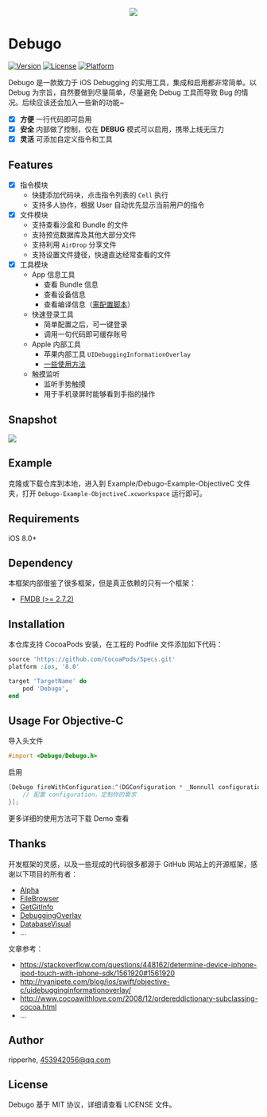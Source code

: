 
<p align="center">
  <img src="https://raw.githubusercontent.com/ripperhe/Debugo/master/docs/_media/debugo.png" />
</p>

# Debugo

[![Version](https://img.shields.io/cocoapods/v/Debugo.svg?style=flat)](https://cocoapods.org/pods/Debugo)
[![License](https://img.shields.io/cocoapods/l/Debugo.svg?style=flat)](https://cocoapods.org/pods/Debugo)
[![Platform](https://img.shields.io/cocoapods/p/Debugo.svg?style=flat)](https://cocoapods.org/pods/Debugo)

Debugo 是一款致力于 iOS Debugging 的实用工具，集成和启用都非常简单。以 Debug 为宗旨，自然要做到尽量简单，尽量避免 Debug 工具而导致 Bug 的情况。后续应该还会加入一些新的功能~

- [x] **方便** 一行代码即可启用
- [x] **安全** 内部做了控制，仅在 **DEBUG** 模式可以启用，携带上线无压力
- [x] **灵活** 可添加自定义指令和工具

## Features

* [x] 指令模块
	* 快捷添加代码块，点击指令列表的 `Cell` 执行
	* 支持多人协作，根据 User 自动优先显示当前用户的指令
* [x] 文件模块
	* 支持查看沙盒和 Bundle 的文件
	* 支持预览数据库及其他大部分文件
	* 支持利用 `AirDrop` 分享文件
	* 支持设置文件捷径，快速直达经常查看的文件
* [x] 工具模块
	* App 信息工具
		* 查看 Bundle 信息
		* 查看设备信息
		* 查看编译信息（[需配置脚本](https://ripperhe/Debugo/docs/build-info)）
	* 快速登录工具
		* 简单配置之后，可一键登录
		* 调用一句代码即可缓存账号
	* Apple 内部工具
 		* 苹果内部工具 `UIDebuggingInformationOverlay`
		* [一些使用方法](http://ryanipete.com/blog/ios/swift/objective-c/uidebugginginformationoverlay/)
	* 触摸监听
		* 监听手势触摸
		* 用于手机录屏时能够看到手指的操作

## Snapshot

![](https://raw.githubusercontent.com/ripperhe/Resource/master/20180930/debugo.gif)

## Example

克隆或下载仓库到本地，进入到 Example/Debugo-Example-ObjectiveC 文件夹，打开 `Debugo-Example-ObjectiveC.xcworkspace` 运行即可。

## Requirements

iOS 8.0+

## Dependency

本框架内部借鉴了很多框架，但是真正依赖的只有一个框架：

* [FMDB (>= 2.7.2)](https://github.com/ccgus/fmdb)

## Installation

本仓库支持 CocoaPods 安装，在工程的 Podfile 文件添加如下代码：

```ruby
source 'https://github.com/CocoaPods/Specs.git'
platform :ios, '8.0'

target 'TargetName' do
	pod 'Debugo',
end
```

## Usage For Objective-C

导入头文件

```objectivec
#import <Debugo/Debugo.h>
```

启用

```objectivec
[Debugo fireWithConfiguration:^(DGConfiguration * _Nonnull configuration) {
    // 配置 configuration，定制你的需求
}];
```

更多详细的使用方法可下载 Demo 查看

## Thanks

开发框架的灵感，以及一些现成的代码很多都源于 GitHub 网站上的开源框架，感谢以下项目的所有者：

* [Alpha](https://github.com/Legoless/Alpha)
* [FileBrowser](https://github.com/marmelroy/FileBrowser)
* [GetGitInfo](https://github.com/y500/GetGitInfo)
* [DebuggingOverlay](https://gist.github.com/IMcD23/1fda47126429df43cc989d02c1c5e4a0)
* [DatabaseVisual](https://github.com/YanPengImp/DatabaseVisual)
* ...

文章参考：

* <https://stackoverflow.com/questions/448162/determine-device-iphone-ipod-touch-with-iphone-sdk/1561920#1561920>
* <http://ryanipete.com/blog/ios/swift/objective-c/uidebugginginformationoverlay/>
* <http://www.cocoawithlove.com/2008/12/ordereddictionary-subclassing-cocoa.html>
* ...

## Author

ripperhe, 453942056@qq.com

## License

Debugo 基于 MIT 协议，详细请查看 LICENSE 文件。
